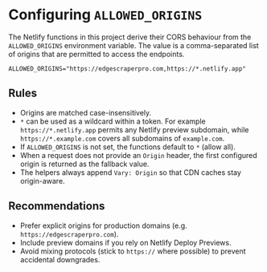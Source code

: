 # Configuring `ALLOWED_ORIGINS`

The Netlify functions in this project derive their CORS behaviour from the `ALLOWED_ORIGINS` environment variable. The value is a comma-separated list of origins that are permitted to access the endpoints.

```
ALLOWED_ORIGINS="https://edgescraperpro.com,https://*.netlify.app"
```

## Rules

- Origins are matched case-insensitively.
- `*` can be used as a wildcard within a token. For example `https://*.netlify.app` permits any Netlify preview subdomain, while `https://*.example.com` covers all subdomains of `example.com`.
- If `ALLOWED_ORIGINS` is not set, the functions default to `*` (allow all).
- When a request does not provide an `Origin` header, the first configured origin is returned as the fallback value.
- The helpers always append `Vary: Origin` so that CDN caches stay origin-aware.

## Recommendations

- Prefer explicit origins for production domains (e.g. `https://edgescraperpro.com`).
- Include preview domains if you rely on Netlify Deploy Previews.
- Avoid mixing protocols (stick to `https://` where possible) to prevent accidental downgrades.
